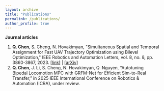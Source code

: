 ```yaml
---
layout: archive
title: "Publications"
permalink: /publications/
author_profile: true
---
```


**Journal articles**
1. **Q. Chen**, S. Cheng, N. Hovakimyan, "Simultaneous Spatial and Temporal Assignment for Fast UAV Trajectory Optimization using Bilevel Optimization," IEEE Robotics and Automation Letters, vol. 8, no. 6, pp. 3860-3867, 2023. [\[link\]](https://ieeexplore.ieee.org/document/10117594) \| [\[arXiv\]](https://arxiv.org/abs/2211.15902)
2. **Q. Chen**, J. Li, S. Cheng, N. Hovakimyan, Q. Nguyen, “Autotuning Bipedal Locomotion MPC with GRFM-Net for Efficient Sim-to-Real Transfer,” in 2025 IEEE International Conference on Robotics & Automation (ICRA), under review.
<!-- 
**Conference papers**
**Workshop papers** -->
